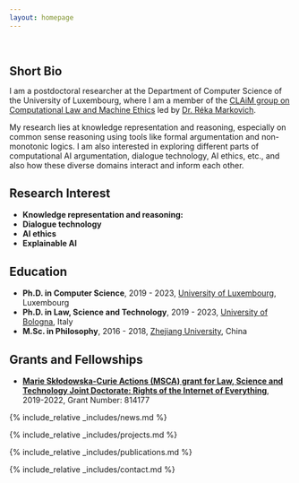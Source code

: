```yaml
---
layout: homepage
---
```


<h1 id="about-me"></h1>

<h2 style="margin: 60px 0px 10px;">Short Bio</h2>

I am a postdoctoral researcher at the Department of Computer Science of the University of Luxembourg, where I am a member of the [CLAiM group on Computational Law and Machine Ethics](https://www.uni.lu/fstm-en/research-groups/computational-law-and-machine-ethics/) led by [Dr. Réka Markovich](https://rekamarkovich.github.io/). 

My research lies at knowledge representation and reasoning, especially on common sense reasoning using tools like formal argumentation and non-monotonic logics. I am also interested in exploring different parts of computational AI argumentation, dialogue technology, AI ethics, etc., and also how these diverse domains interact and inform each other.


## Research Interest

- **Knowledge representation and reasoning:**
- **Dialogue technology** 
- **AI ethics**
- **Explainable AI** 


## Education
- **Ph.D. in Computer Science**, 2019 - 2023, [University of Luxembourg](https://www.uni.lu/), Luxembourg
- **Ph.D. in Law, Science and Technology**, 2019 - 2023, [University of Bologna](https://www.unibo.it/), Italy
- **M.Sc. in Philosophy**, 2016 - 2018, [Zhejiang University](https://www.zju.edu.cn/), China


## Grants and Fellowships
- **[Marie Skłodowska-Curie Actions (MSCA) grant for Law, Science and Technology Joint Doctorate: Rights of the Internet of Everything](https://cordis.europa.eu/project/id/814177)**, 2019-2022, Grant Number: 814177

{% include_relative _includes/news.md %}

{% include_relative _includes/projects.md %}

{% include_relative _includes/publications.md %}

{% include_relative _includes/contact.md %}
